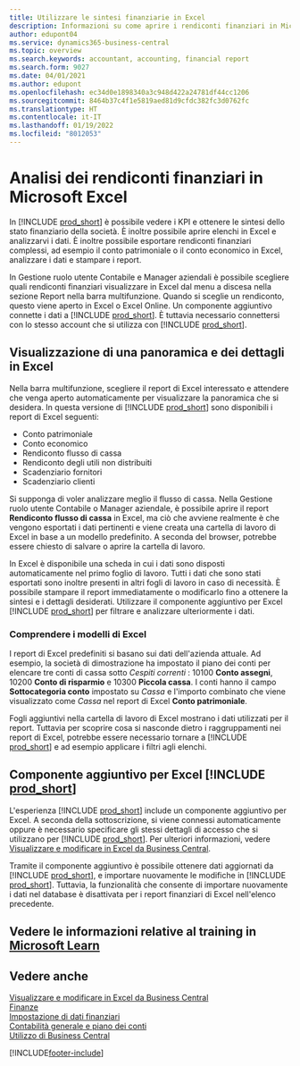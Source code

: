 ```yaml
---
title: Utilizzare le sintesi finanziarie in Excel
description: Informazioni su come aprire i rendiconti finanziari in Microsoft Excel da Business Central per una migliore analisi.
author: edupont04
ms.service: dynamics365-business-central
ms.topic: overview
ms.search.keywords: accountant, accounting, financial report
ms.search.form: 9027
ms.date: 04/01/2021
ms.author: edupont
ms.openlocfilehash: ec34d0e1898340a3c948d422a24781df44cc1206
ms.sourcegitcommit: 8464b37c4f1e5819aed81d9cfdc382fc3d0762fc
ms.translationtype: HT
ms.contentlocale: it-IT
ms.lasthandoff: 01/19/2022
ms.locfileid: "8012053"
---
```

# <a name="analyzing-financial-statements-in-microsoft-excel"></a>Analisi dei rendiconti finanziari in Microsoft Excel

In [!INCLUDE [prod_short](includes/prod_short.md)] è possibile vedere i KPI e ottenere le sintesi dello stato finanziario della società. È inoltre possibile aprire elenchi in Excel e analizzarvi i dati. È inoltre possibile esportare rendiconti finanziari complessi, ad esempio il conto patrimoniale o il conto economico in Excel, analizzare i dati e stampare i report.  

In Gestione ruolo utente Contabile e Manager aziendali è possibile scegliere quali rendiconti finanziari visualizzare in Excel dal menu a discesa nella sezione Report nella barra multifunzione. Quando si sceglie un rendiconto, questo viene aperto in Excel o Excel Online. Un componente aggiuntivo connette i dati a [!INCLUDE [prod_short](includes/prod_short.md)]. È tuttavia necessario connettersi con lo stesso account che si utilizza con [!INCLUDE [prod_short](includes/prod_short.md)].  

## <a name="getting-the-overview-and-the-details-in-excel"></a>Visualizzazione di una panoramica e dei dettagli in Excel

Nella barra multifunzione, scegliere il report di Excel interessato e attendere che venga aperto automaticamente per visualizzare la panoramica che si desidera. In questa versione di [!INCLUDE [prod_short](includes/prod_short.md)] sono disponibili i report di Excel seguenti:

- Conto patrimoniale  
- Conto economico  
- Rendiconto flusso di cassa  
- Rendiconto degli utili non distribuiti  
- Scadenziario fornitori  
- Scadenziario clienti  

Si supponga di voler analizzare meglio il flusso di cassa. Nella Gestione ruolo utente Contabile o Manager aziendale, è possibile aprire il report **Rendiconto flusso di cassa** in Excel, ma ciò che avviene realmente è che vengono esportati i dati pertinenti e viene creata una cartella di lavoro di Excel in base a un modello predefinito. A seconda del browser, potrebbe essere chiesto di salvare o aprire la cartella di lavoro.  

In Excel è disponibile una scheda in cui i dati sono disposti automaticamente nel primo foglio di lavoro. Tutti i dati che sono stati esportati sono inoltre presenti in altri fogli di lavoro in caso di necessità. È possibile stampare il report immediatamente o modificarlo fino a ottenere la sintesi e i dettagli desiderati. Utilizzare il componente aggiuntivo per Excel [!INCLUDE [prod_short](includes/prod_short.md)] per filtrare e analizzare ulteriormente i dati.  

### <a name="understanding-the-excel-templates"></a>Comprendere i modelli di Excel

I report di Excel predefiniti si basano sui dati dell'azienda attuale. Ad esempio, la società di dimostrazione ha impostato il piano dei conti per elencare tre conti di cassa sotto *Cespiti correnti* : 10100 **Conto assegni**, 10200 **Conto di risparmio** e 10300 **Piccola cassa**. I conti hanno il campo **Sottocategoria conto** impostato su *Cassa* e l'importo combinato che viene visualizzato come *Cassa* nel report di Excel **Conto patrimoniale**.  

Fogli aggiuntivi nella cartella di lavoro di Excel mostrano i dati utilizzati per il report. Tuttavia per scoprire cosa si nasconde dietro i raggruppamenti nei report di Excel, potrebbe essere necessario tornare a [!INCLUDE [prod_short](includes/prod_short.md)] e ad esempio applicare i filtri agli elenchi.  

## <a name="the-prod_short-excel-add-in"></a>Componente aggiuntivo per Excel [!INCLUDE [prod_short](includes/prod_short.md)]

L'esperienza [!INCLUDE [prod_short](includes/prod_short.md)] include un componente aggiuntivo per Excel. A seconda della sottoscrizione, si viene connessi automaticamente oppure è necessario specificare gli stessi dettagli di accesso che si utilizzano per [!INCLUDE [prod_short](includes/prod_short.md)]. Per ulteriori informazioni, vedere [Visualizzare e modificare in Excel da Business Central](across-work-with-excel.md).  

Tramite il componente aggiuntivo è possibile ottenere dati aggiornati da [!INCLUDE [prod_short](includes/prod_short.md)], e importare nuovamente le modifiche in [!INCLUDE [prod_short](includes/prod_short.md)]. Tuttavia, la funzionalità che consente di importare nuovamente i dati nel database è disattivata per i report finanziari di Excel nell'elenco precedente.  

## <a name="see-related-training-at-microsoft-learn"></a>Vedere le informazioni relative al training in [Microsoft Learn](/learn/modules/configure-powerbi-excel-dynamics-365-business-central/index)

## <a name="see-also"></a>Vedere anche

[Visualizzare e modificare in Excel da Business Central](across-work-with-excel.md)  
[Finanze](finance.md)  
[Impostazione di dati finanziari](finance-setup-finance.md)  
[Contabilità generale e piano dei conti](finance-general-ledger.md)  
[Utilizzo di Business Central](ui-work-product.md)  


[!INCLUDE[footer-include](includes/footer-banner.md)]